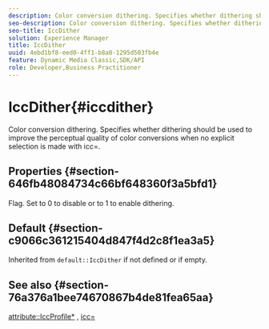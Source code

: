 ```yaml
---
description: Color conversion dithering. Specifies whether dithering should be used to improve the perceptual quality of color conversions when no explicit selection is made with icc=.
seo-description: Color conversion dithering. Specifies whether dithering should be used to improve the perceptual quality of color conversions when no explicit selection is made with icc=.
seo-title: IccDither
solution: Experience Manager
title: IccDither
uuid: 4ebd1bf8-eed0-4ff1-b8a0-1295d503fb4e
feature: Dynamic Media Classic,SDK/API
role: Developer,Business Practitioner
---
```


# IccDither{#iccdither}

Color conversion dithering. Specifies whether dithering should be used to improve the perceptual quality of color conversions when no explicit selection is made with icc=.

## Properties {#section-646fb48084734c66bf648360f3a5bfd1}

Flag. Set to 0 to disable or to 1 to enable dithering.

## Default {#section-c9066c361215404d847f4d2c8f1ea3a5}

Inherited from `default::IccDither` if not defined or if empty.

## See also {#section-76a376a1bee74670867b4de81fea65aa}

[attribute::IccProfile*](../../../../../ir-api/material-cat/image-rendering-api-ref/c-ir-material-catalog/c-ir-attributes-reference/r-ir-iccprofilecmyk.md#reference-55aead2d924847ffbd1be4c46add7127) , [icc=](../../../../../ir-api/http-protocol/image-rendering-api-ref/c-ir-http-protocol-ref/c-ir-http-protocol-command-reference/r-ir-icc.md#reference-86a2fff3cef24982ad2063d977a16e06) 
